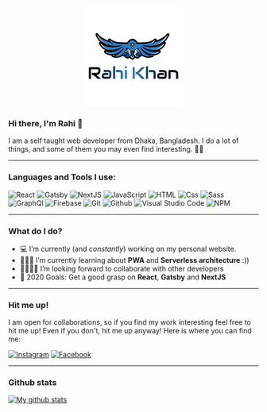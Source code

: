 <p align="center">
<img src="./logo.png" alt="banner"/>
</p>

### Hi there, I'm Rahi 👋

I am a self taught web developer from Dhaka, Bangladesh. I do a lot of things, and some of them you may even find interesting. 👨‍💻

---

### Languages and Tools I use:

<p>
 <img alt="React" src="https://img.shields.io/badge/React-61DAFB?logo=react&logoColor=white&style=for-the-badge" />
  <img alt="Gatsby" src="https://img.shields.io/badge/Gatsby-663399?logo=gatsby&logoColor=white&style=for-the-badge" />
  <img alt="NextJS" src="https://img.shields.io/badge/Next.js-000000?logo=next.js&logoColor=white&style=for-the-badge" />
  <img alt="JavaScript" src="https://img.shields.io/badge/JavaScript-F7DF1E?logo=javascript&logoColor=white&style=for-the-badge" />
  <img alt="HTML" src="https://img.shields.io/badge/HTML-E34F26?logo=html5&logoColor=white&style=for-the-badge" />
  <img alt="Css" src="https://img.shields.io/badge/CSS-1572B6?logo=css3&logoColor=white&style=for-the-badge" />
  <img alt="Sass" src="https://img.shields.io/badge/Sass-CC6699?logo=sass&logoColor=white&style=for-the-badge" />
  <img alt="GraphQl" src="https://img.shields.io/badge/GraphQL-E10098?logo=graphql&logoColor=white&style=for-the-badge" />
  <img alt="Firebase" src="https://img.shields.io/badge/Firebase-FFCA28?logo=firebase&logoColor=white&style=for-the-badge" />
  <img alt="Git" src="https://img.shields.io/badge/Git-F05032?logo=git&logoColor=white&style=for-the-badge" />
  <img alt="Github" src="https://img.shields.io/badge/Github-181717?logo=github&logoColor=white&style=for-the-badge" />
  <img alt="Visual Studio Code" src="https://img.shields.io/badge/VS Code-007ACC?logo=visual studio code&logoColor=white&style=for-the-badge" />
  <img alt="NPM" src="https://img.shields.io/badge/NPM-CB3837?logo=npm&logoColor=white&style=for-the-badge" />
</p>

---

### What do I do?

-   💻 I’m currently (and _constantly_) working on my personal website.
-   💁🏼‍♂️ I’m currently learning about **PWA** and **Serverless architecture** :))
-   🤟🏼👊🏼 I’m looking forward to collaborate with other developers
-   🥅 2020 Goals: Get a good grasp on **React**, **Gatsby** and **NextJS**

---

### Hit me up!

I am open for collaborations, so if you find my work interesting feel free to hit me up! Even if you don't, hit me up anyway! Here is where you can find me:

[ <img alt="Instagram" src="https://img.shields.io/badge/Instagram-E4405F?logo=instagram&logoColor=white&style=for-the-badge" />][instagram]
[ <img alt="Facebook" src="https://img.shields.io/badge/Facebook-1877F2?logo=facebook&logoColor=white&style=for-the-badge" />][facebook]

---

### Github stats

[![My github stats](https://github-readme-stats.vercel.app/api?username=rahikhan360&theme=radical)](https://github.com/anuraghazra/github-readme-stats)

[instagram]: https://www.instagram.com/_rahikhan_/
[facebook]: https://www.facebook.com/profile.php?id=100045000194326
